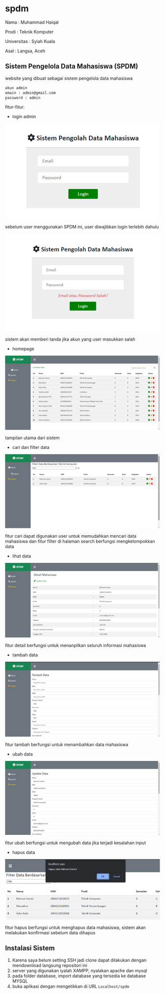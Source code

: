 # spdm

Nama : Muhammad Haiqal

Prodi : Teknik Komputer

Universitas : Syiah Kuala

Asal : Langsa, Aceh

## Sistem Pengelola Data Mahasiswa (SPDM)
website yang dibuat sebagai sistem pengelola data mahasiswa 

```
akun admin
emain : admin@gmail.com
password : admin
```

fitur-fitur: 
- login admin

![login](images/login.png)

sebelum user menggunakan SPDM ini, user diwajibkan login terlebih dahulu

![login](images/gagal-login.png)

sistem akan memberi tanda jika akun yang user masukkan salah

- homepage

![login](images/home.png)

tampilan utama dari sistem

- cari dan filter data 

![login](images/filter.png)

fitur cari dapat digunakan user untuk memudahkan mencari data mahasiswa dan fitur filter di halaman search berfungsi mengkelompokkan data

- lihat data

![login](images/detail.png)

fitur detail berfungsi untuk menanpilkan seluruh informasi mahasiswa

- tambah data

![login](images/tambah.png)

fitur tambah berfungsi untuk menambahkan data mahasiswa 

- ubah data

![login](images/update.png)

fitur ubah berfungsi untuk mengubah data jika terjadi kesalahan input

- hapus data

![login](images/delete.png)

fitur hapus berfungsi untuk menghapus data mahasiswa, sistem akan melakukan konfirmasi sebelum data dihapus

## Instalasi Sistem

1. Karena saya belum setting SSH jadi clone dapat dilakukan dengan mendownload langsung repositori ini
2. server yang digunakan iyalah XAMPP, nyalakan apache dan mysql
3. pada folder database, import database yang tersedia ke database MYSQL
4. buka aplikasi dengan mengetikkan di URL `Localhost/spdm`

